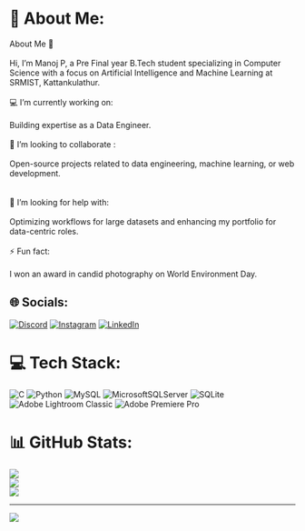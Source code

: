 # 💫 About Me:
About Me 👋<br><br>Hi, I’m Manoj P, a Pre Final year B.Tech student specializing in Computer Science with a focus on Artificial Intelligence and Machine Learning at SRMIST, Kattankulathur.<br><br>💻 I’m currently working on:<br><br>Building expertise as a Data Engineer.<br><br>🤝 I’m looking to collaborate :<br><br>Open-source projects related to data engineering, machine learning, or web development.<br><br><br>🤔 I’m looking for help with:<br><br>Optimizing workflows for large datasets and enhancing my portfolio for data-centric roles.<br><br>⚡ Fun fact:<br><br>I won an award in candid photography on World Environment Day.


## 🌐 Socials:
[![Discord](https://img.shields.io/badge/Discord-%237289DA.svg?logo=discord&logoColor=white)](https://discord.gg/manoj_.) [![Instagram](https://img.shields.io/badge/Instagram-%23E4405F.svg?logo=Instagram&logoColor=white)](https://instagram.com/_manoj_dbr) [![LinkedIn](https://img.shields.io/badge/LinkedIn-%230077B5.svg?logo=linkedin&logoColor=white)](https://linkedin.com/in/https://www.linkedin.com/in/manoj-prabakaran) 

# 💻 Tech Stack:
![C](https://img.shields.io/badge/c-%2300599C.svg?style=for-the-badge&logo=c&logoColor=white) ![Python](https://img.shields.io/badge/python-3670A0?style=for-the-badge&logo=python&logoColor=ffdd54) ![MySQL](https://img.shields.io/badge/mysql-4479A1.svg?style=for-the-badge&logo=mysql&logoColor=white) ![MicrosoftSQLServer](https://img.shields.io/badge/Microsoft%20SQL%20Server-CC2927?style=for-the-badge&logo=microsoft%20sql%20server&logoColor=white) ![SQLite](https://img.shields.io/badge/sqlite-%2307405e.svg?style=for-the-badge&logo=sqlite&logoColor=white) ![Adobe Lightroom Classic](https://img.shields.io/badge/Adobe%20Lightroom%20Classic-31A8FF.svg?style=for-the-badge&logo=Adobe%20Lightroom%20Classic&logoColor=white) ![Adobe Premiere Pro](https://img.shields.io/badge/Adobe%20Premiere%20Pro-9999FF.svg?style=for-the-badge&logo=Adobe%20Premiere%20Pro&logoColor=white)
# 📊 GitHub Stats:
![](https://github-readme-stats.vercel.app/api?username=xmanojpx&theme=vision-friendly-dark&hide_border=false&include_all_commits=true&count_private=true)<br/>
![](https://github-readme-streak-stats.herokuapp.com/?user=xmanojpx&theme=vision-friendly-dark&hide_border=false)<br/>
![](https://github-readme-stats.vercel.app/api/top-langs/?username=xmanojpx&theme=vision-friendly-dark&hide_border=false&include_all_commits=true&count_private=true&layout=compact)

---
[![](https://visitcount.itsvg.in/api?id=xmanojpx&icon=0&color=0)](https://visitcount.itsvg.in)

<!-- Proudly created with GPRM ( https://gprm.itsvg.in ) -->
